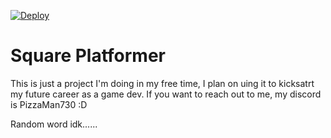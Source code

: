 [![Deploy](https://github.com/AbstractMelon/SquarePlatformer/actions/workflows/publish.yml/badge.svg)](https://github.com/AbstractMelon/SquarePlatformer/actions/workflows/publish.yml)
# Square Platformer
This is just a project I'm doing in my free time, I plan on uing it to kicksatrt my future career as a game dev. If you want to reach out to me, my discord is PizzaMan730 :D

Random word idk......
